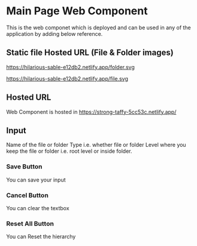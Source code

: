 # Main Page Web Component
This is the web componet which is deployed and can be used in any of the application by adding below reference.

## Static file Hosted URL (File & Folder images)
 https://hilarious-sable-e12db2.netlify.app/folder.svg
 
 https://hilarious-sable-e12db2.netlify.app/file.svg

## Hosted URL
Web Component is hosted in https://strong-taffy-5cc53c.netlify.app/

##  Input

 Name of the file or folder
 Type i.e. whether file or folder 
 Level where you keep the file or folder i.e. root level or inside folder.

### Save Button
You can save your input
### Cancel Button
You can clear the textbox
### Reset All Button
You can Reset the hierarchy

